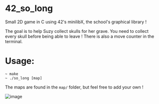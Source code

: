 # 42_so_long
Small 2D game in C using 42's minilibX, the school's graphical library !

The goal is to help Suzy collect skulls for her grave. You need to collect every skull before being able to leave !
There is also a move counter in the terminal.

# Usage:
```console
~ make
~ ./so_long [map]
```
The maps are found in the `map/` folder, but feel free to add your own !


![image](https://github.com/iaschnei/42_so_long/assets/141677415/79c96997-c1f2-4e37-aff8-a8617043ac6d)

